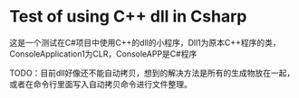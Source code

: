 # Test of using C++ dll in Csharp

这是一个测试在C#项目中使用C++的dll的小程序，Dll1为原本C++程序的类，ConsoleApplication1为CLR，ConsoleAPP是C#程序

TODO：目前dll好像还不能自动拷贝，想到的解决方法是所有的生成物放在一起，或者在命令行里面写入自动拷贝命令进行文件整理。